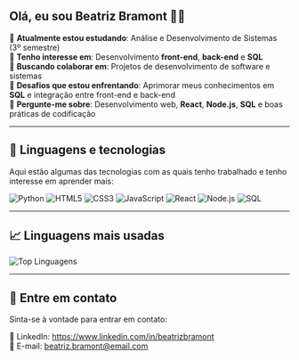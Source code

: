 ## Olá, eu sou Beatriz Bramont 👩‍💻

🔭 **Atualmente estou estudando**: Análise e Desenvolvimento de Sistemas (3º semestre)  
🌱 **Tenho interesse em**: Desenvolvimento **front-end**, **back-end** e **SQL**  
👯 **Buscando colaborar em**: Projetos de desenvolvimento de software e sistemas  
🤔 **Desafios que estou enfrentando**: Aprimorar meus conhecimentos em **SQL** e integração entre front-end e back-end  
💬 **Pergunte-me sobre**: Desenvolvimento web, **React**, **Node.js**, **SQL** e boas práticas de codificação  


---

## 🚀 Linguagens e tecnologias

Aqui estão algumas das tecnologias com as quais tenho trabalhado e tenho interesse em aprender mais:

![Python](https://img.shields.io/badge/Python-3776AB?style=flat&logo=python&logoColor=white)
![HTML5](https://img.shields.io/badge/HTML5-E34F26?style=flat&logo=html5&logoColor=white)
![CSS3](https://img.shields.io/badge/CSS3-1572B6?style=flat&logo=css3&logoColor=white)
![JavaScript](https://img.shields.io/badge/JavaScript-F7DF1E?style=flat&logo=javascript&logoColor=black)
![React](https://img.shields.io/badge/React-61DAFB?style=flat&logo=react&logoColor=white)
![Node.js](https://img.shields.io/badge/Node.js-339933?style=flat&logo=node.js&logoColor=white)
![SQL](https://img.shields.io/badge/SQL-4479A1?style=flat&logo=sql&logoColor=white)

---

## 📈 Linguagens mais usadas

![Top Linguagens](https://github-readme-stats.vercel.app/api/top-langs/?username=beatrizbramont&layout=compact&theme=radical)

---


## 💬 Entre em contato

Sinta-se à vontade para entrar em contato:

💼 LinkedIn: https://www.linkedin.com/in/beatrizbramont <br>
📧 E-mail: beatriz.bramont@email.com


